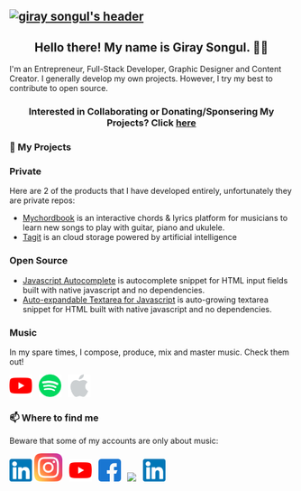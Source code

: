 ## [![giray songul's header](https://github.com/giray123/giray123/blob/master/img/header.png)](https://iam.giraysongul.com)

<h2 align="center">Hello there! My name is Giray Songul. 👋🤓</h2>
<p align="left">I'm an Entrepreneur, Full-Stack Developer, Graphic Designer and Content Creator. I generally develop my own projects. However, I try my best to contribute to open source.</p>

<h3 align="center"> Interested in Collaborating or Donating/Sponsering My Projects? Click <a href="https://github.com/stephenajulu/stephenajulu/blob/master/PROJECTS.md">here</a> </h3>

### 💼 My Projects

### Private
Here are 2 of the products that I have developed entirely, unfortunately they are private repos:
- [Mychordbook](https://www.mychordbook.com) is an interactive chords & lyrics platform for musicians to learn new songs to play with guitar, piano and ukulele.
- [Tagit](https://tagit.ai) is an cloud storage powered by artificial intelligence

### Open Source
- [Javascript Autocomplete](https://github.com/giray123/javascript-autocomplete) is autocomplete snippet for HTML input fields built with native javascript and no dependencies.
- [Auto-expandable Textarea for Javascript](https://github.com/giray123/javascript-autoexpandable-textarea) is auto-growing textarea snippet for HTML built with native javascript and no dependencies.

### Music
In my spare times, I compose, produce, mix and master music. Check them out!
<p align='left'>
<a href="https://www.youtube.com/channel/UCQ4_D96FY5r12HGbrrCF1sw"><img height="40" src="img/youtube.png"></a>&nbsp;&nbsp;
<a href="https://open.spotify.com/artist/7qODh67aK33H6n9UIPB4e4"><img height="40" src="img/spotify.png"></a>&nbsp;&nbsp;
<a href="https://music.apple.com/us/artist/giray-song%C3%BCl/984537306"><img height="40" src="img/apple.png"></a>&nbsp;&nbsp;
</p>

### 📫 Where to find me
Beware that some of my accounts are only about music:
<p align='left'>
<a href="https://tr.pinterest.com/giraysongul/"><img height="40" src="img/linkedin.png"></a>
<a href="https://www.instagram.com/giray_songul/"><img height="50" src="img/instagram.png"></a>&nbsp;&nbsp;
<a href="https://youtube.com/c/GiraySongul"><img height="40" src="img/youtube.png"></a>&nbsp;&nbsp;
<a href="https://www.facebook.com/giraysongulfansite"><img height="40" src="img/facebook.png"></a>&nbsp;&nbsp;
<a href="https://twitter.com/Giray123"><img height="40" src="img/twitter.jpg"></a>&nbsp;&nbsp;
<a href="https://tr.pinterest.com/giraysongul/"><img height="40" src="img/linkedin.png"></a>
</p>
